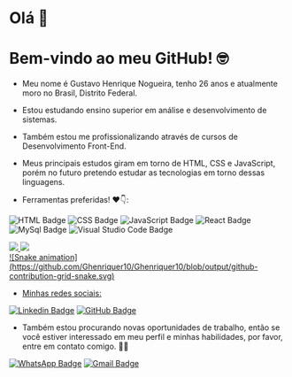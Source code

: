 
# Olá 🖖
# Bem-vindo ao meu GitHub! 🤓

- Meu nome é Gustavo Henrique Nogueira, tenho 26 anos e atualmente moro no Brasil, Distrito Federal.
- Estou estudando ensino superior em análise e desenvolvimento de sistemas.
- Também estou me profissionalizando através de cursos de Desenvolvimento Front-End.
- Meus principais estudos giram em torno de HTML, CSS e JavaScript, porém no futuro pretendo estudar as tecnologias em torno dessas linguagens.

- Ferramentas preferidas! ❤️👇:

![HTML Badge](https://img.shields.io/badge/HTML5-E34F26?style=for-the-badge&logo=html5&logoColor=white) ![CSS Badge](https://img.shields.io/badge/CSS3-1572B6?style=for-the-badge&logo=css3&logoColor=white) ![JavaScript Badge](https://img.shields.io/badge/JavaScript-F7DF1E?style=for-the-badge&logo=javascript&logoColor=black) ![React Badge](https://img.shields.io/badge/React-20232A?style=for-the-badge&logo=react&logoColor=61DAFB) ![MySql Badge](https://img.shields.io/badge/MySQL-00000F?style=for-the-badge&logo=mysql&logoColor=white) ![Visual Studio Code Badge](https://img.shields.io/badge/Visual_Studio_Code-0078D4?style=for-the-badge&logo=visual%20studio%20code&logoColor=white)


<div>
  <a href="https://github.com/Ghenriquer10"/>
  <img height="180em" src="https://github-readme-stats.vercel.app/api?username=Ghenriquer10&show_icons=true&theme=dracula&include_all_commits=true&count_private=true"/>
  <img height="180em" src="https://github-readme-stats.vercel.app/api/top-langs/?username=Ghenriquer10&layout=compact&langs_count=7&theme=dracula"/>
</div>

<div>
  ![Snake animation](https://github.com/Ghenriquer10/Ghenriquer10/blob/output/github-contribution-grid-snake.svg)
</div>

- Minhas redes sociais:

[![Linkedin Badge](https://img.shields.io/badge/LinkedIn-0077B5?style=for-the-badge&logo=linkedin&logoColor=white)](https://www.linkedin.com/in/gustavo-henrique-a584021a2/) [![GitHub Badge](https://img.shields.io/badge/GitHub-100000?style=for-the-badge&logo=github&logoColor=white)](https://github.com/Ghenriquer10) 

- Também estou procurando novas oportunidades de trabalho, então se você estiver interessado em meu perfil e minhas habilidades, por favor, entre em contato comigo. 🤜🤛 

[![WhatsApp Badge](https://img.shields.io/badge/WhatsApp-25D366?style=for-the-badge&logo=whatsapp&logoColor=white)](http://api.whatsapp.com/send?phone=5561995776284) [![Gmail Badge](https://img.shields.io/badge/Gmail-D14836?style=for-the-badge&logo=gmail&logoColor=white)](mailto:ghenriquer10@gmail.com)
